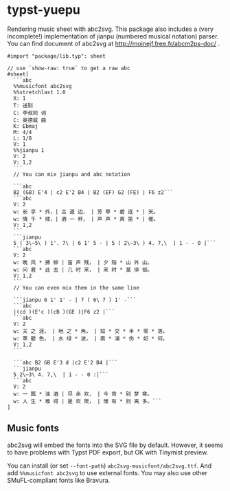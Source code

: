 # typst-yuepu
Rendering music sheet with abc2svg.
This package also includes a (very incomplete!) implementation of jianpu (numbered musical notation) parser.  You can find document of abc2svg at http://moinejf.free.fr/abcm2ps-doc/ .


````typst
#import "package/lib.typ": sheet

// use `show-raw: true` to get a raw abc
#sheet[
  ```abc
  %%musicfont abc2svg
  %%stretchlast 1.0
  X: 1
  T: 送别
  C: 李叔同 词
  C: 奥德威 曲
  K: Ebmaj
  M: 4/4
  L: 1/8
  V: 1
  %%jianpu 1
  V: 2
  V: 1,2
  ```
  // You can mix jianpu and abc notation

  ```abc
  B2 (GB) E'4 | c2 E'2 B4 | B2 (EF) G2 (FE) | F6 z2```
  ```abc
  V: 2
  w: 长 亭 * 外，| 古 道 边， | 芳 草 * 碧 连 * | 天。
  w: 情 千 * 缕，| 酒 一 杯， | 声 声 * 离 笛 * | 催。
  V: 1,2
  ```
  ```jianpu
  5 ( 3\~5\ ) 1'. 7\ | 6 1' 5 - | 5 ( 2\~3\ ) 4. 7,\  | 1 - - 0 |```
  ```abc
  V: 2
  w: 晚 风 * 拂 柳 | 笛 声 残， | 夕 阳 * 山 外 山。
  w: 问 君 * 此 去 | 几 时 来， | 来 时 * 莫 徘 徊。
  V: 1,2
  ```
  // You can even mix them in the same line

  ```jianpu 6 1' 1' - | 7 ( 6\ 7 ) 1' -```
  ```abc
  |(cd )(E'c )(cB )(GE )|F6 z2 |```
  ```abc
  V: 2
  w: 天 之 涯， | 地 之 * 角， | 知 * 交 * 半 * 零 * 落。
  w: 草 碧 色， | 水 绿 * 波， | 南 * 浦 * 伤 * 如 * 何。
  V: 1,2
  ```

  ```abc B2 GB E'3 d |c2 E'2 B4 |```
  ```jianpu
  5 2\~3\ 4. 7,\  | 1 - - 0 :|```
  ```abc
  V: 2
  w: 一 瓢 * 浊 酒 | 尽 余 欢， | 今 宵 * 别 梦 寒。
  w: 人 生 * 难 得 | 是 欢 聚， | 惟 有 * 别 离 多。```
]
````

## Music fonts
abc2svg will embed the fonts into the SVG file by default. However, it seems to have problems with Typst PDF export, but OK with Tinymist preview.

You can install (or set `--font-path`) `abc2svg-musicfont/abc2svg.ttf`. And add `%%musicfont abc2svg` to use external fonts.  You may also use other SMuFL-compliant fonts like Bravura.
